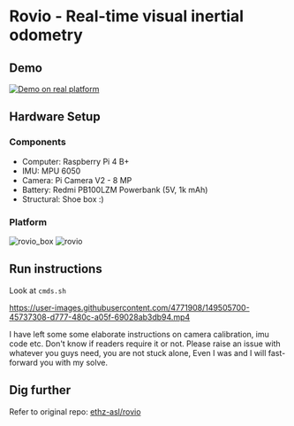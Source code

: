 # Rovio - Real-time visual inertial odometry
## Demo
[![Demo on real platform](http://img.youtube.com/vi/maiFTbCU-PY/0.jpg)](http://www.youtube.com/watch?v=maiFTbCU-PY "visual inertial odometry - Rovio")

## Hardware Setup
### Components
- Computer: Raspberry Pi 4 B+
- IMU: MPU 6050
- Camera: Pi Camera V2 - 8 MP
- Battery: Redmi PB100LZM Powerbank (5V, 1k mAh)
- Structural: Shoe box :)

### Platform
![rovio_box](https://user-images.githubusercontent.com/4771908/163665996-6067aec3-461d-47bd-8d0a-c4eec4203b31.jpg)
![rovio](https://user-images.githubusercontent.com/4771908/163665998-99c09bed-3ffa-4374-9884-c9378c452051.jpg)


## Run instructions
Look at `cmds.sh`

https://user-images.githubusercontent.com/4771908/149505700-45737308-d777-480c-a05f-69028ab3db94.mp4

I have left some some elaborate instructions on camera calibration, imu code etc. Don't know if readers require it or not. Please raise an issue with whatever you guys need, you are not stuck alone, Even I was and I will fast-forward you with my solve.

## Dig further
Refer to original repo: [ethz-asl/rovio](https://github.com/ethz-asl/rovio)
